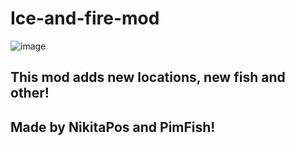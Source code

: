 # Ice-and-fire-mod
![image](https://github.com/NikitaPos/Ice-and-fire-mod/assets/138600818/2f15bcdc-01f8-4f85-92f4-cabe6da9c5ac)
## This mod adds new locations, new fish and other!
## Made by NikitaPos and PimFish!
